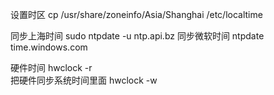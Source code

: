设置时区
cp /usr/share/zoneinfo/Asia/Shanghai /etc/localtime


同步上海时间
sudo ntpdate -u ntp.api.bz
同步微软时间
ntpdate time.windows.com

硬件时间 hwclock -r  
把硬件同步系统时间里面  hwclock -w 
